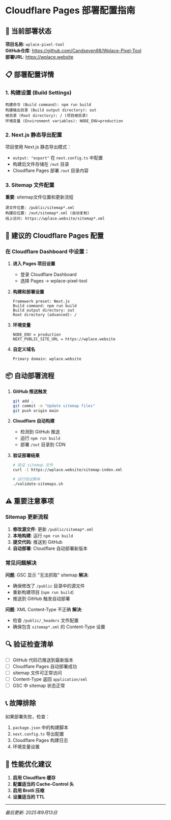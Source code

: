 # Cloudflare Pages 部署配置指南

## 🚀 当前部署状态

**项目名称**: `wplace-pixel-tool`  
**GitHub仓库**: https://github.com/Candseven88/Wplace-Pixel-Tool  
**部署URL**: https://wplace.website  

## 📋 部署配置详情

### 1. 构建设置 (Build Settings)

```
构建命令 (Build command): npm run build
构建输出目录 (Build output directory): out
根目录 (Root directory): / (项目根目录)
环境变量 (Environment variables): NODE_ENV=production
```

### 2. Next.js 静态导出配置

项目使用 Next.js 静态导出模式：
- `output: "export"` 在 `next.config.ts` 中配置
- 构建后文件存储在 `/out` 目录
- Cloudflare Pages 部署 `/out` 目录内容

### 3. Sitemap 文件配置

**重要**: sitemap文件位置和更新流程
```
源文件位置: /public/sitemap*.xml
构建后位置: /out/sitemap*.xml (自动复制)
线上访问: https://wplace.website/sitemap*.xml
```

## 🔧 建议的 Cloudflare Pages 配置

### 在 Cloudflare Dashboard 中设置：

1. **进入 Pages 项目设置**
   - 登录 Cloudflare Dashboard
   - 选择 Pages → wplace-pixel-tool

2. **构建和部署设置**
   ```
   Framework preset: Next.js
   Build command: npm run build
   Build output directory: out
   Root directory (advanced): / 
   ```

3. **环境变量**
   ```
   NODE_ENV = production
   NEXT_PUBLIC_SITE_URL = https://wplace.website
   ```

4. **自定义域名**
   ```
   Primary domain: wplace.website
   ```

## 📦 自动部署流程

1. **GitHub 推送触发**
   ```bash
   git add .
   git commit -m "Update sitemap files"
   git push origin main
   ```

2. **Cloudflare 自动构建**
   - 检测到 GitHub 推送
   - 运行 `npm run build`
   - 部署 `/out` 目录到 CDN

3. **验证部署结果**
   ```bash
   # 验证 sitemap 文件
   curl -I https://wplace.website/sitemap-index.xml
   
   # 运行验证脚本
   ./validate-sitemaps.sh
   ```

## ⚠️ 重要注意事项

### Sitemap 更新流程
1. **修改源文件**: 更新 `/public/sitemap*.xml`
2. **本地构建**: 运行 `npm run build`
3. **提交代码**: 推送到 GitHub
4. **自动部署**: Cloudflare 自动部署新版本

### 常见问题解决

**问题**: GSC 显示 "无法抓取" sitemap
**解决**: 
- 确保修改了 `/public` 目录中的源文件
- 重新构建项目 (`npm run build`)
- 推送到 GitHub 触发自动部署

**问题**: XML Content-Type 不正确
**解决**: 
- 检查 `/public/_headers` 文件配置
- 确保包含 `sitemap*.xml` 的 Content-Type 设置

## 🔍 验证检查清单

- [ ] GitHub 代码已推送到最新版本
- [ ] Cloudflare Pages 自动部署成功
- [ ] sitemap 文件可正常访问
- [ ] Content-Type 返回 `application/xml`
- [ ] GSC 中 sitemap 状态正常

## 📞 故障排除

如果部署失败，检查：
1. `package.json` 中的构建脚本
2. `next.config.ts` 导出配置
3. Cloudflare Pages 构建日志
4. 环境变量设置

## 🚀 性能优化建议

1. **启用 Cloudflare 缓存**
2. **配置适当的 Cache-Control 头**
3. **启用 Brotli 压缩**
4. **设置适当的 TTL**

---
*最后更新: 2025年9月13日* 